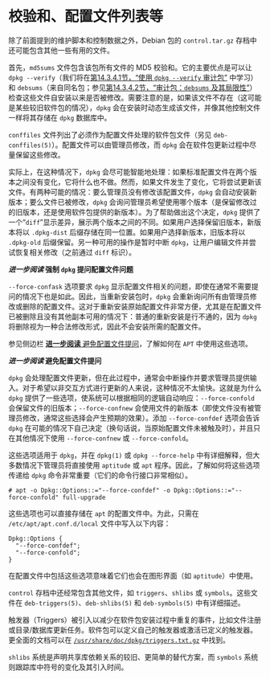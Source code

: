 # 校验和、配置文件列表等

除了前面提到的维护脚本和控制数据之外，Debian 包的 `control.tar.gz` 存档中还可能包含其他一些有用的文件。

首先，`md5sums` 文件包含该包所有文件的 MD5 校验和。它的主要优点是可以让 `dpkg --verify`（我们将在[第14.3.4.1节，“使用 `dpkg --verify` 审计包”](https://www.debian.org/doc/manuals/debian-handbook/sect.package-meta-information.en.htmlsect.supervision.en.html#sect.dpkg-verify) 中学习）和 `debsums`（来自同名包；参见[第14.3.4.2节，“审计包：`debsums` 及其局限性”](https://www.debian.org/doc/manuals/debian-handbook/sect.package-meta-information.en.htmlsect.supervision.en.html#sect.debsums)）检查这些文件自安装以来是否被修改。需要注意的是，如果该文件不存在（这可能是某些较旧软件包的情况），`dpkg` 会在安装时动态生成该文件，并像其他控制文件一样将其存储在 `dpkg` 数据库中。

`conffiles` 文件列出了必须作为配置文件处理的软件包文件（另见 `deb-conffiles(5)`）。配置文件可以由管理员修改，而 `dpkg` 会在软件包更新过程中尽量保留这些修改。

实际上，在这种情况下，`dpkg` 会尽可能智能地处理：如果标准配置文件在两个版本之间没有变化，它将什么也不做。然而，如果文件发生了变化，它将尝试更新该文件。有两种可能的情况：要么管理员没有修改该配置文件，`dpkg` 会自动安装新版本；要么文件已被修改，`dpkg` 会询问管理员希望使用哪个版本（是保留修改过的旧版本，还是使用软件包提供的新版本）。为了帮助做出这个决定，`dpkg` 提供了一个“`diff`”显示差异，展示两个版本之间的不同。如果用户选择保留旧版本，新版本将以 `.dpkg-dist` 后缀存储在同一位置。如果用户选择新版本，旧版本将以 `.dpkg-old` 后缀保留。另一种可用的操作是暂时中断 `dpkg`，让用户编辑文件并尝试恢复相关修改（之前通过 `diff` 标识）。

**_进一步阅读_ 强制 `dpkg` 提问配置文件问题**

`--force-confask` 选项要求 `dpkg` 显示配置文件相关的问题，即使在通常不需要提问的情况下也是如此。因此，当重新安装包时，`dpkg` 会重新询问所有由管理员修改或删除的配置文件。这对于重新安装原始配置文件非常方便，尤其是在配置文件已被删除且没有其他副本可用的情况下：普通的重新安装是行不通的，因为 `dpkg` 将删除视为一种合法修改形式，因此不会安装所需的配置文件。

参见侧边栏 [**进一步阅读** 避免配置文件提问](https://www.debian.org/doc/manuals/debian-handbook/sect.package-meta-information.en.htmlsect.package-meta-information.en.html#sidebar.questions-conffiles)，了解如何在 `APT` 中使用这些选项。

**_进一步阅读_ 避免配置文件提问**

`dpkg` 会处理配置文件更新，但在此过程中，通常会中断操作并要求管理员提供输入。对于希望以非交互方式进行更新的人来说，这种情况不太愉快。这就是为什么 `dpkg` 提供了一些选项，使系统可以根据相同的逻辑自动响应：`--force-confold` 会保留文件的旧版本；`--force-confnew` 会使用文件的新版本（即使文件没有被管理员修改，通常这些选择会产生预期的效果）。添加 `--force-confdef` 选项会告诉 `dpkg` 在可能的情况下自己决定（换句话说，当原始配置文件未被触及时），并且只在其他情况下使用 `--force-confnew` 或 `--force-confold`。

这些选项适用于 `dpkg`，并在 `dpkg(1)` 或 `dpkg --force-help` 中有详细解释，但大多数情况下管理员将直接使用 `aptitude` 或 `apt` 程序。因此，了解如何将这些选项传递给 `dpkg` 命令非常重要（它们的命令行接口非常相似）。

```
# apt -o Dpkg::Options::="--force-confdef" -o Dpkg::Options::="--force-confold" full-upgrade
```

这些选项也可以直接存储在 `apt` 的配置文件中。为此，只需在 `/etc/apt/apt.conf.d/local` 文件中写入以下内容：

```
Dpkg::Options {
  "--force-confdef";
  "--force-confold";
}
```

在配置文件中包括这些选项意味着它们也会在图形界面（如 `aptitude`）中使用。

`control` 存档中还经常包含其他文件，如 `triggers`、`shlibs` 或 `symbols`。这些文件在 `deb-triggers(5)`、`deb-shlibs(5)` 和 `deb-symbols(5)` 中有详细描述。

触发器（Triggers）被引入以减少在软件包安装过程中重复的事件，比如文件注册或目录/数据库更新任务。软件包可以定义自己的触发器或激活已定义的触发器。更全面的文档可以在 [`/usr/share/doc/dpkg/triggers.txt.gz`](https://git.dpkg.org/cgit/dpkg/dpkg.git/tree/doc/triggers.txt) 中找到。

`shlibs` 系统是声明共享库依赖关系的较旧、更简单的替代方案，而 `symbols` 系统则跟踪库中符号的变化及其引入时间。